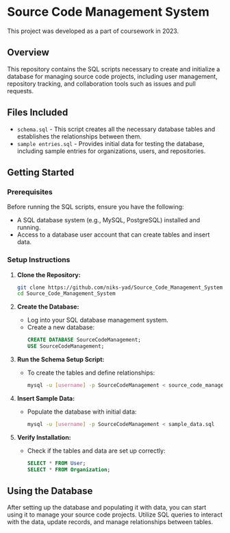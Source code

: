 # Source Code Management System
This project was developed as a part of coursework in 2023.
## Overview

This repository contains the SQL scripts necessary to create and initialize a database for managing source code projects, including user management, repository tracking, and collaboration tools such as issues and pull requests.

## Files Included

- `schema.sql` - This script creates all the necessary database tables and establishes the relationships between them.
- `sample entries.sql` - Provides initial data for testing the database, including sample entries for organizations, users, and repositories.

## Getting Started

### Prerequisites

Before running the SQL scripts, ensure you have the following:

- A SQL database system (e.g., MySQL, PostgreSQL) installed and running.
- Access to a database user account that can create tables and insert data.

### Setup Instructions

1. **Clone the Repository:**
   ```bash
   git clone https://github.com/niks-yad/Source_Code_Management_System
   cd Source_Code_Management_System
   ```

2. **Create the Database:**
   - Log into your SQL database management system.
   - Create a new database:
     ```sql
     CREATE DATABASE SourceCodeManagement;
     USE SourceCodeManagement;
     ```

3. **Run the Schema Setup Script:**
   - To create the tables and define relationships:
     ```bash
     mysql -u [username] -p SourceCodeManagement < source_code_management_schema.sql
     ```

4. **Insert Sample Data:**
   - Populate the database with initial data:
     ```bash
     mysql -u [username] -p SourceCodeManagement < sample_data.sql
     ```

5. **Verify Installation:**
   - Check if the tables and data are set up correctly:
     ```sql
     SELECT * FROM User;
     SELECT * FROM Organization;
     ```

## Using the Database

After setting up the database and populating it with data, you can start using it to manage your source code projects. Utilize SQL queries to interact with the data, update records, and manage relationships between tables.

